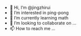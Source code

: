 - 👋 Hi, I’m @jingzhirui
- 👀 I’m interested in ping-pong
- 🌱 I’m currently learning math
- 💞️ I’m looking to collaborate on ...
- 📫 How to reach me ...

<!---
jingzhirui/jingzhirui is a ✨ special ✨ repository because its `README.md` (this file) appears on your GitHub profile.
You can click the Preview link to take a look at your changes.
--->
